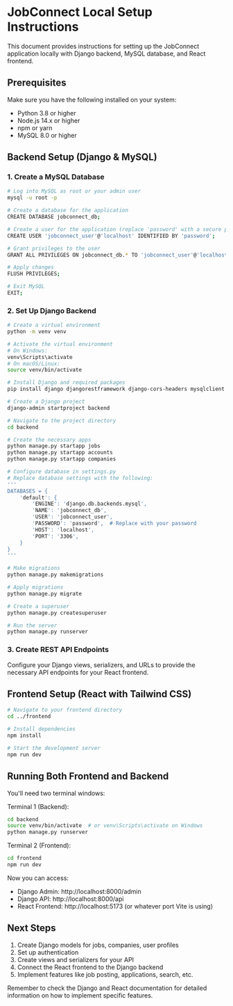 
# JobConnect Local Setup Instructions

This document provides instructions for setting up the JobConnect application locally with Django backend, MySQL database, and React frontend.

## Prerequisites

Make sure you have the following installed on your system:
- Python 3.8 or higher
- Node.js 14.x or higher
- npm or yarn
- MySQL 8.0 or higher

## Backend Setup (Django & MySQL)

### 1. Create a MySQL Database

```bash
# Log into MySQL as root or your admin user
mysql -u root -p

# Create a database for the application
CREATE DATABASE jobconnect_db;

# Create a user for the application (replace 'password' with a secure password)
CREATE USER 'jobconnect_user'@'localhost' IDENTIFIED BY 'password';

# Grant privileges to the user
GRANT ALL PRIVILEGES ON jobconnect_db.* TO 'jobconnect_user'@'localhost';

# Apply changes
FLUSH PRIVILEGES;

# Exit MySQL
EXIT;
```

### 2. Set Up Django Backend

```bash
# Create a virtual environment
python -m venv venv

# Activate the virtual environment
# On Windows:
venv\Scripts\activate
# On macOS/Linux:
source venv/bin/activate

# Install Django and required packages
pip install django djangorestframework django-cors-headers mysqlclient python-dotenv pillow

# Create a Django project
django-admin startproject backend

# Navigate to the project directory
cd backend

# Create the necessary apps
python manage.py startapp jobs
python manage.py startapp accounts
python manage.py startapp companies

# Configure database in settings.py
# Replace database settings with the following:
'''
DATABASES = {
    'default': {
        'ENGINE': 'django.db.backends.mysql',
        'NAME': 'jobconnect_db',
        'USER': 'jobconnect_user',
        'PASSWORD': 'password',  # Replace with your password
        'HOST': 'localhost',
        'PORT': '3306',
    }
}
'''

# Make migrations
python manage.py makemigrations

# Apply migrations
python manage.py migrate

# Create a superuser
python manage.py createsuperuser

# Run the server
python manage.py runserver
```

### 3. Create REST API Endpoints

Configure your Django views, serializers, and URLs to provide the necessary API endpoints for your React frontend.

## Frontend Setup (React with Tailwind CSS)

```bash
# Navigate to your frontend directory
cd ../frontend

# Install dependencies
npm install

# Start the development server
npm run dev
```

## Running Both Frontend and Backend

You'll need two terminal windows:

Terminal 1 (Backend):
```bash
cd backend
source venv/bin/activate  # or venv\Scripts\activate on Windows
python manage.py runserver
```

Terminal 2 (Frontend):
```bash
cd frontend
npm run dev
```

Now you can access:
- Django Admin: http://localhost:8000/admin
- Django API: http://localhost:8000/api
- React Frontend: http://localhost:5173 (or whatever port Vite is using)

## Next Steps

1. Create Django models for jobs, companies, user profiles
2. Set up authentication
3. Create views and serializers for your API
4. Connect the React frontend to the Django backend
5. Implement features like job posting, applications, search, etc.

Remember to check the Django and React documentation for detailed information on how to implement specific features.
